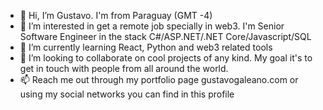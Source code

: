 - 👋 Hi, I’m Gustavo. I'm from Paraguay (GMT -4)
- 👀 I’m interested in get a remote job specially in web3. I'm Senior Software Engineer in the stack C#/ASP.NET/.NET Core/Javascript/SQL
- 🌱 I’m currently learning React, Python and web3 related tools
- 💞️ I’m looking to collaborate on cool projects of any kind. My goal it's to get in touch with people from all around the world.
- 📫 Reach me out through my portfolio page gustavogaleano.com or using my social networks you can find in this profile

<!---
ggaleanopy/ggaleanopy is a ✨ special ✨ repository because its `README.md` (this file) appears on your GitHub profile.
You can click the Preview link to take a look at your changes.
--->
